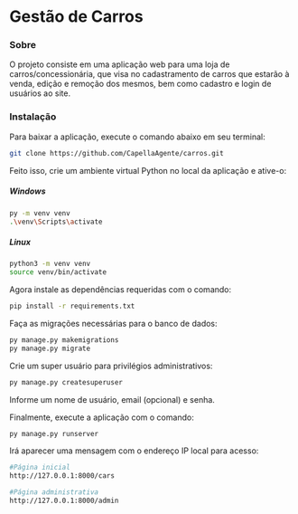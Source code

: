 # Gestão de Carros

### Sobre
O projeto consiste em uma aplicação web para uma loja de carros/concessionária, que visa no cadastramento de carros que estarão à venda, edição e remoção dos mesmos, bem como cadastro e login de usuários ao site.

### Instalação

Para baixar a aplicação, execute o comando abaixo em seu terminal:

```bash
git clone https://github.com/CapellaAgente/carros.git
```

Feito isso, crie um ambiente virtual Python no local da aplicação e ative-o:

##### Windows
```bash
py -m venv venv
.\venv\Scripts\activate
```
##### Linux
```bash
python3 -m venv venv
source venv/bin/activate
```
Agora instale as dependências requeridas com o comando:

```bash
pip install -r requirements.txt
```
Faça as migrações necessárias para o banco de dados:

```bash
py manage.py makemigrations
py manage.py migrate
```

Crie um super usuário para privilégios administrativos:

```bash
py manage.py createsuperuser
```
Informe um nome de usuário, email (opcional) e senha.

Finalmente, execute a aplicação com o comando:

```bash
py manage.py runserver
```

Irá aparecer uma mensagem com o endereço IP local para acesso:

```bash
#Página inicial
http://127.0.0.1:8000/cars

#Página administrativa
http://127.0.0.1:8000/admin
```
